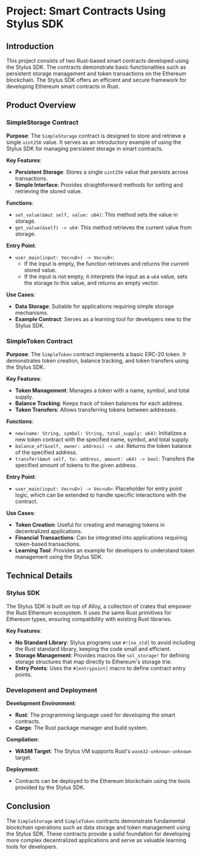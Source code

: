 # Project: Smart Contracts Using Stylus SDK

## Introduction

This project consists of two Rust-based smart contracts developed using the Stylus SDK. The contracts demonstrate basic functionalities such as persistent storage management and token transactions on the Ethereum blockchain. The Stylus SDK offers an efficient and secure framework for developing Ethereum smart contracts in Rust.

## Product Overview

### SimpleStorage Contract

**Purpose**: 
The `SimpleStorage` contract is designed to store and retrieve a single `uint256` value. It serves as an introductory example of using the Stylus SDK for managing persistent storage in smart contracts.

**Key Features**:
- **Persistent Storage**: Stores a single `uint256` value that persists across transactions.
- **Simple Interface**: Provides straightforward methods for setting and retrieving the stored value.

**Functions**:
- `set_value(&mut self, value: u64)`: This method sets the value in storage.
- `get_value(&self) -> u64`: This method retrieves the current value from storage.

**Entry Point**:
- `user_main(input: Vec<u8>) -> Vec<u8>`:
  - If the input is empty, the function retrieves and returns the current stored value.
  - If the input is not empty, it interprets the input as a `u64` value, sets the storage to this value, and returns an empty vector.

**Use Cases**:
- **Data Storage**: Suitable for applications requiring simple storage mechanisms.
- **Example Contract**: Serves as a learning tool for developers new to the Stylus SDK.

### SimpleToken Contract

**Purpose**:
The `SimpleToken` contract implements a basic ERC-20 token. It demonstrates token creation, balance tracking, and token transfers using the Stylus SDK.

**Key Features**:
- **Token Management**: Manages a token with a name, symbol, and total supply.
- **Balance Tracking**: Keeps track of token balances for each address.
- **Token Transfers**: Allows transferring tokens between addresses.

**Functions**:
- `new(name: String, symbol: String, total_supply: u64)`: Initializes a new token contract with the specified name, symbol, and total supply.
- `balance_of(&self, owner: address) -> u64`: Returns the token balance of the specified address.
- `transfer(&mut self, to: address, amount: u64) -> bool`: Transfers the specified amount of tokens to the given address.

**Entry Point**:
- `user_main(input: Vec<u8>) -> Vec<u8>`: Placeholder for entry point logic, which can be extended to handle specific interactions with the contract.

**Use Cases**:
- **Token Creation**: Useful for creating and managing tokens in decentralized applications.
- **Financial Transactions**: Can be integrated into applications requiring token-based transactions.
- **Learning Tool**: Provides an example for developers to understand token management using the Stylus SDK.

## Technical Details

### Stylus SDK

The Stylus SDK is built on top of Alloy, a collection of crates that empower the Rust Ethereum ecosystem. It uses the same Rust primitives for Ethereum types, ensuring compatibility with existing Rust libraries.

**Key Features**:
- **No Standard Library**: Stylus programs use `#![no_std]` to avoid including the Rust standard library, keeping the code small and efficient.
- **Storage Management**: Provides macros like `sol_storage!` for defining storage structures that map directly to Ethereum's storage trie.
- **Entry Points**: Uses the `#[entrypoint]` macro to define contract entry points.

### Development and Deployment

**Development Environment**:
- **Rust**: The programming language used for developing the smart contracts.
- **Cargo**: The Rust package manager and build system.

**Compilation**:
- **WASM Target**: The Stylus VM supports Rust's `wasm32-unknown-unknown` target.

**Deployment**:
- Contracts can be deployed to the Ethereum blockchain using the tools provided by the Stylus SDK.

## Conclusion

The `SimpleStorage` and `SimpleToken` contracts demonstrate fundamental blockchain operations such as data storage and token management using the Stylus SDK. These contracts provide a solid foundation for developing more complex decentralized applications and serve as valuable learning tools for developers.
